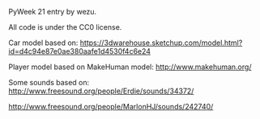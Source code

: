 PyWeek 21 entry by wezu.

All code is under the CC0 license.

Car model based on:
https://3dwarehouse.sketchup.com/model.html?id=d4c94e87e0ae380aafe1d4530f4c6e24

Player model based on MakeHuman model:
http://www.makehuman.org/

Some sounds based on:
http://www.freesound.org/people/Erdie/sounds/34372/ 

http://www.freesound.org/people/MarlonHJ/sounds/242740/
